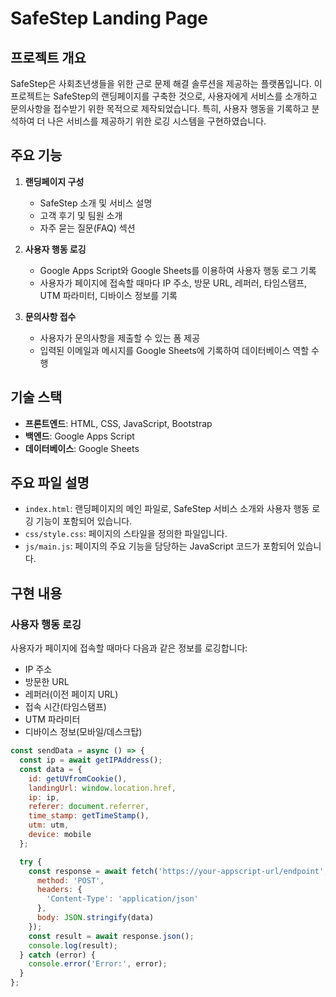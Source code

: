 # SafeStep Landing Page

## 프로젝트 개요
SafeStep은 사회초년생들을 위한 근로 문제 해결 솔루션을 제공하는 플랫폼입니다. 이 프로젝트는 SafeStep의 랜딩페이지를 구축한 것으로, 사용자에게 서비스를 소개하고 문의사항을 접수받기 위한 목적으로 제작되었습니다. 특히, 사용자 행동을 기록하고 분석하여 더 나은 서비스를 제공하기 위한 로깅 시스템을 구현하였습니다.

## 주요 기능
1. **랜딩페이지 구성**
   - SafeStep 소개 및 서비스 설명
   - 고객 후기 및 팀원 소개
   - 자주 묻는 질문(FAQ) 섹션

2. **사용자 행동 로깅**
   - Google Apps Script와 Google Sheets를 이용하여 사용자 행동 로그 기록
   - 사용자가 페이지에 접속할 때마다 IP 주소, 방문 URL, 레퍼러, 타임스탬프, UTM 파라미터, 디바이스 정보를 기록

3. **문의사항 접수**
   - 사용자가 문의사항을 제출할 수 있는 폼 제공
   - 입력된 이메일과 메시지를 Google Sheets에 기록하여 데이터베이스 역할 수행

## 기술 스택
- **프론트엔드**: HTML, CSS, JavaScript, Bootstrap
- **백엔드**: Google Apps Script
- **데이터베이스**: Google Sheets

## 주요 파일 설명
- `index.html`: 랜딩페이지의 메인 파일로, SafeStep 서비스 소개와 사용자 행동 로깅 기능이 포함되어 있습니다.
- `css/style.css`: 페이지의 스타일을 정의한 파일입니다.
- `js/main.js`: 페이지의 주요 기능을 담당하는 JavaScript 코드가 포함되어 있습니다.

## 구현 내용

### 사용자 행동 로깅
사용자가 페이지에 접속할 때마다 다음과 같은 정보를 로깅합니다:
- IP 주소
- 방문한 URL
- 레퍼러(이전 페이지 URL)
- 접속 시간(타임스탬프)
- UTM 파라미터
- 디바이스 정보(모바일/데스크탑)

```javascript
const sendData = async () => {
  const ip = await getIPAddress();
  const data = {
    id: getUVfromCookie(),
    landingUrl: window.location.href,
    ip: ip,
    referer: document.referrer,
    time_stamp: getTimeStamp(),
    utm: utm,
    device: mobile
  };

  try {
    const response = await fetch('https://your-appscript-url/endpoint', {
      method: 'POST',
      headers: {
        'Content-Type': 'application/json'
      },
      body: JSON.stringify(data)
    });
    const result = await response.json();
    console.log(result);
  } catch (error) {
    console.error('Error:', error);
  }
};
